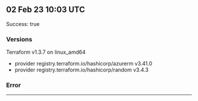 ## 02 Feb 23 10:03 UTC

Success: true

### Versions

Terraform v1.3.7
on linux_amd64
+ provider registry.terraform.io/hashicorp/azurerm v3.41.0
+ provider registry.terraform.io/hashicorp/random v3.4.3

### Error



---

